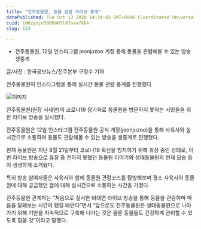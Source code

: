 ```yaml
---
title: "전주동물원, 동물 관람 라이브 중계"
datePublished: Tue Oct 13 2020 14:24:43 GMT+0000 (Coordinated Universal Time)
cuid: cm6zyojv5000o09l8fuxw7kkk
slug: 123

---
```



- 전주동물원, 12일 인스타그램 jeonjuzoo 계정 통해 동물을 관람해볼 수 있는 방송 생중계

글/사진 : 한국공보뉴스/전주본부 구정수 기자

전주동물원이 인스타그램을 통해 실시간 동물 관람 중계를 진행했다

![이미지](https://cdn.hashnode.com/res/hashnode/image/upload/v1739246867389/ae0275c4-7570-4f71-8c3b-f6aebe721733.jpeg)

전주동물원(원장 서세현)이 코로나19 장기화로 동물원을 방문하지 못하는 시민들을 위한 라이브 방송을 실시했다.

전주동물원은 12일 인스타그램 전주동물원 공식 계정(jeonjuzoo)을 통해 사육사와 실시간으로 소통하며 동물도 관람해볼 수 있는 방송을 생중계로 진행했다.

현재 동물원은 지난 8월 21일부터 코로나19 확산을 방지하기 위해 휴장 중인 상태로, 이번 라이브 방송으로 휴장 중 전하지 못했던 동물원 이야기와 생태동물원의 현재 모습 등이 생생하게 소개됐다.

특히 방송 참여자들은 사육사와 함께 동물원 관람코스를 탐방해보며 평소 사육사와 동물원에 대해 궁금했던 점에 대해 실시간으로 소통하는 시간을 가졌다.

전주동물원 관계자는 “처음으로 실시한 비대면 라이브 방송을 통해 동물을 관람하며 마음을 달래보는 시간이 됐길 바란다”면서 “앞으로도 전주동물원은 생태동물원으로 나아가기 위해 기반을 지속적으로 구축해 나가는 것은 물론 동물들도 건강하게 관리할 수 있도록 힘쓸 것”이라고 말했다.